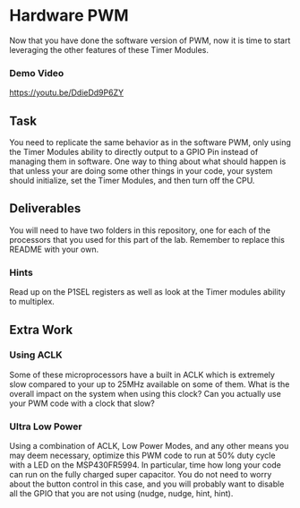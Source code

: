 # Hardware PWM
Now that you have done the software version of PWM, now it is time to start leveraging the other features of these Timer Modules.

### Demo Video
https://youtu.be/DdieDd9P6ZY

## Task
You need to replicate the same behavior as in the software PWM, only using the Timer Modules ability to directly output to a GPIO Pin instead of managing them in software. One way to thing about what should happen is that unless your are doing some other things in your code, your system should initialize, set the Timer Modules, and then turn off the CPU.

## Deliverables
You will need to have two folders in this repository, one for each of the processors that you used for this part of the lab. Remember to replace this README with your own.

### Hints
Read up on the P1SEL registers as well as look at the Timer modules ability to multiplex.

## Extra Work
### Using ACLK
Some of these microprocessors have a built in ACLK which is extremely slow compared to your up to 25MHz available on some of them. What is the overall impact on the system when using this clock? Can you actually use your PWM code with a clock that slow?

### Ultra Low Power
Using a combination of ACLK, Low Power Modes, and any other means you may deem necessary, optimize this PWM code to run at 50% duty cycle with a LED on the MSP430FR5994. In particular, time how long your code can run on the fully charged super capacitor. You do not need to worry about the button control in this case, and you will probably want to disable all the GPIO that you are not using (nudge, nudge, hint, hint).
